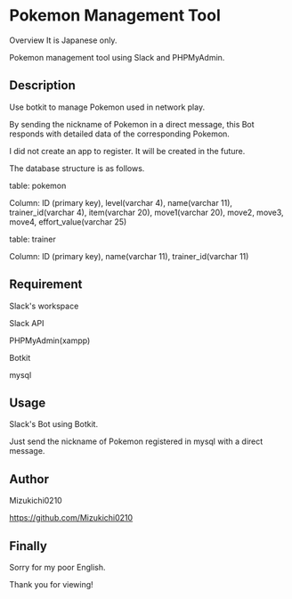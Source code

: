 # Pokemon Management Tool
Overview
It is Japanese only.

Pokemon management tool using Slack and PHPMyAdmin.

## Description
Use botkit to manage Pokemon used in network play.

By sending the nickname of Pokemon in a direct message, this Bot responds with detailed data of the corresponding Pokemon.

I did not create an app to register.
It will be created in the future.

The database structure is as follows.

table: pokemon

Column: ID (primary key), level(varchar 4), name(varchar 11), trainer_id(varchar 4), item(varchar 20), move1(varchar 20), move2, move3, move4, effort_value(varchar 25)

table: trainer

Column: ID (primary key), name(varchar 11), trainer_id(varchar 11)

## Requirement
Slack's workspace

Slack API

PHPMyAdmin(xampp)

Botkit

mysql

## Usage
Slack's Bot using Botkit.

Just send the nickname of Pokemon registered in mysql with a direct message.

## Author
Mizukichi0210

https://github.com/Mizukichi0210


## Finally
Sorry for my poor English.

Thank you for viewing!
